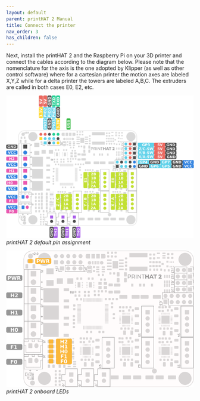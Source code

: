 ```yaml
---
layout: default
parent: printHAT 2 Manual
title: Connect the printer
nav_order: 3
has_children: false
---
```


Next, install the printHAT 2 and the Raspberry Pi on your 3D printer and connect the cables according to the diagram below. Please note that the nomenclature for the axis is the one adopted by Klipper (as well as other control software) where for a cartesian printer the motion axes are labeled X,Y,Z while for a delta printer the towers are labeled A,B,C. The extruders are called in both cases E0, E2, etc.

![phat2_pinout](../assets/img/phat2_pinout.png)
*printHAT 2 default pin assignment*

![phat2_led](../assets/img/phat2_pinout_led.png)
*printHAT 2 onboard LEDs*
